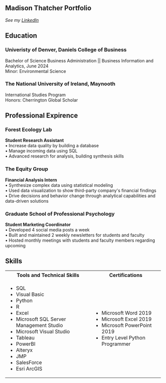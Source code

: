 ## Madison Thatcher Portfolio 
<i>See my [LinkedIn](https://www.linkedin.com/in/madisonthatcher/)</i>
## Education
### Univeristy of Denver, Daniels College of Business
Bachelor of Science Business Administration || Business Information and Analytics, June 2024  
Minor: Environmental Science 
### The National University of Ireland, Maynooth                                                  
International Studies Program   	  	  	  	  	  	     
Honors: Cherrington Global Scholar  
## Professional Expirence
### Forest Ecology Lab                                 								    
<b>Student Research Assistant </b>                   	  	  	  	  	                  
•	Increase data quality by building a database  
•	Manage incoming data using SQL  
•	Advanced research for analysis, building synthesis skills 
### The Equity Group                                                                                                              
<b>Financial Analysis Intern </b>                                                                                                
•	Synthesize complex data using statistical modeling  
•	Used data visualization to show third-party company's financial findings  
•	Drive decisions and behavior change through analytical capabilities and data-driven solutions
### Graduate School of Professional Psychology                                                                                                    
<b>Student Marketing Coordinator </b>                                                                                      
•	Developed 4 social media posts a week   
•	Built and maintained 2 weekly newsletters for students and faculty  
•	Hosted monthly meetings with students and faculty members regarding upcoming   
## Skills 
<table>
  <tr>
    <th>Tools and Technical Skills</th>
    <th>Certifications</th>
  </tr>
  <tr>
    <td>
     <ul>
        <li>SQL</li>
        <li>Visual Basic</li>
        <li>Python</li>
        <li>R</li>
        <li>Excel</li>
        <li>Microsoft SQL Server Management Studio</li>
        <li>Microsoft Visual Studio</li>
        <li>Tableau</li>
       <li>PowerBI</li>
        <li>Alteryx</li>
       <li>JMP</li>
       <li>SalesForce</li>
       <li>Esri ArcGIS</li>
      </ul>
    </td>
    <td>
     <ul>
          <li>Microsoft Word 2019</li>
       <li>Microsoft Excel 2019</li>
       <li>Microsoft PowerPoint 2019</li>
       <li>Entry Level Python Programmer</li>
      </ul>
    </td>
  </tr>
  <tr>
</table>

